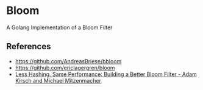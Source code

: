 # Bloom
<p>A Golang Implementation of a Bloom Filter</p>

## References 
- https://github.com/AndreasBriese/bbloom
- https://github.com/ericlagergren/bloom
- [Less Hashing, Same Performance: Building a Better Bloom Filter - Adam Kirsch and Michael Mitzenmacher](https://www.eecs.harvard.edu/~michaelm/postscripts/tr-02-05.pdf)
